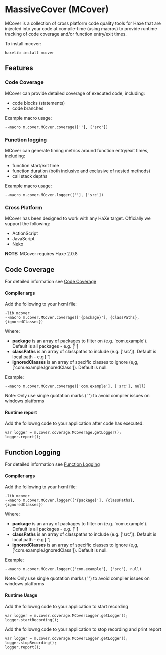MassiveCover (MCover)
======================

MCover is a collection of cross platform code quality tools for Haxe that are injected into your code at compile-time (using macros) to provide runtime tracking of code coverage and/or function entry/exit times. 


To install mcover:

	haxelib install mcover


Features
---------------------

### Code Coverage

MCover can provide detailed coverage of executed code, including:

* code blocks (statements)
* code branches

Example macro usage:

	--macro m.cover.MCover.coverage([''], ['src'])

### Function logging

MCover can generate timing metrics around function entry/exit times, including:

* function start/exit time
* function duration (both inclusive and exclusive of nested methods)
* call stack depths

Example macro usage:

	--macro m.cover.MCover.logger([''], ['src'])


### Cross Platform

MCover has been designed to work with any HaXe target. Officially we support the following:

*	ActionScript
*	JavaScript
*	Neko

**NOTE:** MCover requires Haxe 2.0.8


Code Coverage
---------------------

For detailed information see [Code Coverage](src/m/cover/coverage/README.md)

#### Compiler args

Add the following to your hxml file:

	-lib mcover
	--macro m.cover.MCover.coverage(['{package}'], {classPaths}, {ignoredClasses})

Where:

*	**package** is an array of packages to filter on (e.g. 'com.example'). Default is all packages - e.g. ['']
*	**classPaths** is an array of classpaths to include (e.g. ['src']). Default is local path - e.g ['']
*	**ignoredClasses** is an array of specific classes to ignore (e,g, ['com.example.IgnoredClass']). Default is null.


Example:

	--macro m.cover.MCover.coverage(['com.example'], ['src'], null)

Note: Only use single quotation marks (' ') to avoid compiler issues on windows platforms

#### Runtime report

Add the followng code to your application after code has executed:

	var logger = m.cover.coverage.MCoverage.getLogger();
	logger.report();



Function Logging
---------------------
For detailed information see [Function Logging](src/m/cover/logger/README.md)

#### Compiler args

Add the following to your hxml file:

	-lib mcover
	--macro m.cover.MCover.logger(['{package}'], {classPaths}, {ignoredClasses})

Where:

*	**package** is an array of packages to filter on (e.g. 'com.example'). Default is all packages - e.g. ['']
*	**classPaths** is an array of classpaths to include (e.g. ['src']). Default is local path - e.g ['']
*	**ignoredClasses** is an array of specific classes to ignore (e,g, ['com.example.IgnoredClass']). Default is null.


Example:

	--macro m.cover.MCover.logger(['com.example'], ['src'], null)

Note: Only use single quotation marks (' ') to avoid compiler issues on windows platforms


#### Runtime Usage

Add the followng code to your application to start recording

	var logger = m.cover.coverage.MCoverLogger.getLogger();
	logger.startRecording();

Add the followng code to your application to stop recording and print report

	var logger = m.cover.coverage.MCoverLogger.getLogger();
	logger.stopRecording();
	logger.report();


